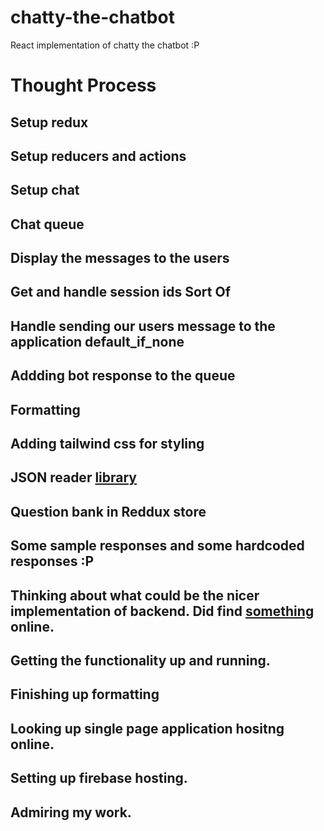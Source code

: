# chatty-the-chatbot
React implementation of chatty the chatbot :P

# Thought Process

## Setup redux 
## Setup reducers and actions
## Setup chat 
## Chat queue 
## Display the messages to the users 
## Get and handle session ids Sort Of 
## Handle sending our users message to the application default_if_none
## Addding bot response to the queue 
## Formatting 
## Adding tailwind css for styling
## JSON reader [library](https://www.npmjs.com/package/react-json-editor-ajrm)
## Question bank in Reddux store
## Some sample responses and some hardcoded responses :P
## Thinking about what could be the nicer implementation of backend. Did find [something](https://panel.chatcompose.com/chatstart) online.
## Getting the functionality up and running.
## Finishing up formatting
## Looking up single page application hositng online.
## Setting up firebase hosting.
## Admiring my work.